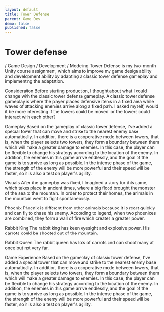 ```yaml
---
layout: default 
title: Tower Defense
parent: Game Dev
demo: false 
published: false
---
```


# Tower defense

/ Game Design / Development / Modeling
Tower Defense is my two-month Unity course assignment, which aims to improve my game design ability and development ability by adapting a classic tower defense gameplay and implementing the adaptation.

Consideration
Before starting production, I thought about what I could change with the classic tower defense gameplay. A classic tower defense gameplay is where the player places defensive items in a fixed area while waves of attacking enemies arrive along a fixed path. I asked myself, would it be more interesting if the towers could be moved, or the towers could interact with each other?

Gameplay
Based on the gameplay of classic tower defense, I've added a special tower that can move and strike to the nearest enemy base automatically. In addition, there is a cooperative mode between towers, that is, when the player selects two towers, they form a boundary between them which will make a greater damage to enemies. In this case, the player can be flexible to change his strategy according to the location of the enemy. In addition, the enemies in this game arrive endlessly, and the goal of the game is to survive as long as possible. In the intense phase of the game, the strength of the enemy will be more powerful and their speed will be faster, so it is also a test on player's agility.

Visuals
After the gameplay was fixed, I imagined a story for this game, which takes place in ancient times, where a big flood brought the monster of the sea to the mountain. In order to protect their homes, the animals in the mountain went to fight spontaneously.
	
Phoenix
Phoenix is different from other animals because it is react quickly and can fly to chase his enemy. According to legend, when two phoenixes are combined, they form a wall of fire which creates a greater power.

Rabbit King
The rabbit king has keen eyesight and explosive power. His carrots could be shooted out of the mountain.

Rabbit Queen
The rabbit queen has lots of carrots and can shoot many at once but not very far.

Game Experience
Based on the gameplay of classic tower defense, I've added a special tower that can move and strike to the nearest enemy base automatically. In addition, there is a cooperative mode between towers, that is, when the player selects two towers, they form a boundary between them which will make a greater damage to enemies. In this case, the player can be flexible to change his strategy according to the location of the enemy. In addition, the enemies in this game arrive endlessly, and the goal of the game is to survive as long as possible. In the intense phase of the game, the strength of the enemy will be more powerful and their speed will be faster, so it is also a test on player's agility.

